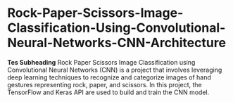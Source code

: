 # Rock-Paper-Scissors-Image-Classification-Using-Convolutional-Neural-Networks-CNN-Architecture

**Tes Subheading**
Rock Paper Scissors Image Classification using Convolutional Neural Networks (CNN) is a project that involves leveraging deep learning techniques to recognize and categorize images of hand gestures representing rock, paper, and scissors. In this project, the TensorFlow and Keras API are used to build and train the CNN model.
